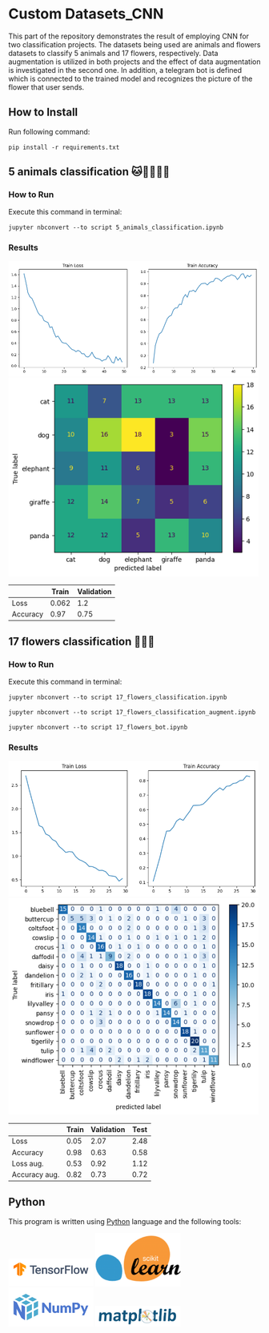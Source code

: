 # Custom Datasets_CNN

This part of the repository demonstrates the result of employing CNN for two classification projects. The datasets being used are animals and flowers datasets to classify 5 animals and 17 flowers, respectively. Data augmentation is utilized in both projects and the effect of data augmentation is investigated in the second one. In addition, a telegram bot is defined which is connected to the trained model and recognizes the picture of the flower that user sends.

## How to Install
Run following command:
```
pip install -r requirements.txt
```

## 5 animals classification 🐱🐶🐘🦒🐼

### How to Run
Execute this command in terminal:
```
jupyter nbconvert --to script 5_animals_classification.ipynb
```

### Results

<img src="outputs\5 animals output 1.png" width="500">
<img src="outputs\5 animals output 2.png" width="500">


|  |  Train  | Validation |
| --------------- | --------------- | --------------- |
| Loss | 0.062 | 1.2 |
| Accuracy | 0.97 | 0.75 |

## 17 flowers classification 🌻🌼🌷

### How to Run
Execute this command in terminal:
```
jupyter nbconvert --to script 17_flowers_classification.ipynb
```
```
jupyter nbconvert --to script 17_flowers_classification_augment.ipynb
```
```
jupyter nbconvert --to script 17_flowers_bot.ipynb
```

### Results

<img src="outputs\17 flowers output 1.png" width="500">
<img src="outputs\17 flowers output 2.png" width="500">


|  |  Train  | Validation | Test |
| --------------- | --------------- | --------------- | --------------- |
| Loss | 0.05 | 2.07 | 2.48 |
| Accuracy | 0.98 | 0.63 | 0.58 |
| Loss aug. | 0.53 | 0.92 | 1.12 |
| Accuracy aug. | 0.82 | 0.73 | 0.72 |

## Python
This program is written using [Python](https://www.python.org/) language and the following tools:

<img src="pics/tensorflow.png" width="170">
<img src="pics/scikit-learn.png" width="170">
<img src="pics/numpy.png" width="170">
<img src="pics/matplotlib.png" width="170">